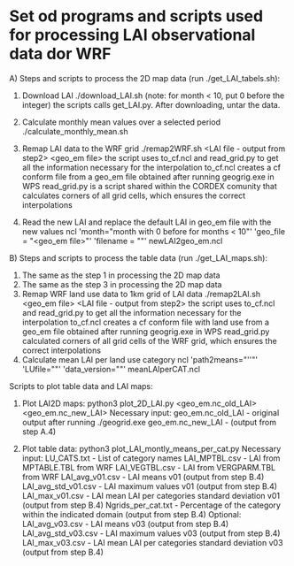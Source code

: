 Set od programs and scripts used for processing LAI observational data dor WRF
=============

A) Steps and scripts to process the 2D map data (run ./get_LAI_tabels.sh):

1. Download LAI
	./download_LAI.sh <year> <month> (note: for month < 10, put 0 before the integer)
	the scripts calls get_LAI.py. After downloading, untar the data.
	
2. Calculate monthly mean values over a selected period
	./calculate_monthly_mean.sh

3. Remap LAI data to the WRF grid
	./remap2WRF.sh <LAI file - output from step2> <geo_em file>
	  the script uses to_cf.ncl and read_grid.py to get all the information necessary for the interpolation
	  to_cf.ncl creates a cf conform file from a geo_em file obtained after running geogrig.exe in WPS
	  read_grid.py is a script shared within the CORDEX comunity that calculates corners of all grid cells, which ensures the correct interpolations

4. Read the new LAI and replace the default LAI in geo_em file with the new values
	ncl 'month="month with 0 before for months < 10"' 'geo_file = "<geo_em file>"' 'filename = "<output from step3>"' newLAI2geo_em.ncl
	
B) Steps and scripts to process the table data (run ./get_LAI_maps.sh):

1. The same as the step 1 in processing the 2D map data
2. The same as the step 3 in processing the 2D map data
3. Remap WRF land use data to 1km grid of LAI data
	./remap2LAI.sh <geo_em file> <LAI file - output from step2>
	the script uses to_cf.ncl and read_grid.py to get all the information necessary for the interpolation
	to_cf.ncl creates a cf conform file with land use from a geo_em file obtained after running geogrig.exe in WPS
	read_grid.py calculated corners of all grid cells of the WRF grid, which ensures the correct interpolations
4. Calculate mean LAI per land use category
 	ncl 'path2means="'<path to output from step2>'"' 'LUfile="<output from step3>"' 'data_version="<version of the LAI data>"' meanLAIperCAT.ncl
	
Scripts to plot table data and LAI maps:
1. Plot  LAI2D maps:
	python3 plot_2D_LAI.py <geo_em.nc_old_LAI> <geo_em.nc_new_LAI>
	Necessary input:
		geo_em.nc_old_LAI	- original output after running ./geogrid.exe
		geo_em.nc_new_LAI	- (output from step A.4)

2. Plot table data:
	python3 plot_LAI_montly_means_per_cat.py
	Necessary input:
		LU_CATS.txt 		- List of category names
		LAI_MPTBL.csv 		- LAI from MPTABLE.TBL from WRF
		LAI_VEGTBL.csv  	- LAI from VERGPARM.TBL from WRF
		LAI_avg_v01.csv	- LAI means v01 (output from step B.4)
		LAI_avg_std_v01.csv	- LAI maximum values v01 (output from step B.4)
		LAI_max_v01.csv	- LAI mean LAI per categories standard deviation v01 (output from step B.4)
		Ngrids_per_cat.txt	- Percentage of the category within the indicated domain (output from step B.4)
	        Optional:
		LAI_avg_v03.csv	- LAI means v03 (output from step B.4)
		LAI_avg_std_v03.csv	- LAI maximum values v03 (output from step B.4)
		LAI_max_v03.csv	- LAI mean LAI per categories standard deviation v03 (output from step B.4)

		

	
